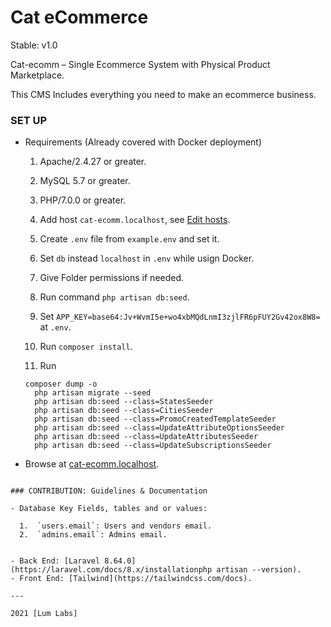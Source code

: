 # Cat eCommerce

Stable: v1.0

Cat-ecomm – Single Ecommerce System with Physical Product Marketplace.

This CMS Includes everything you need to make an ecommerce business.

### SET UP

- Requirements (Already covered with Docker deployment)

  1.  Apache/2.4.27 or greater.
  2.  MySQL 5.7 or greater.
  3.  PHP/7.0.0 or greater.

  1. Add host `cat-ecomm.localhost`,
     see [Edit hosts](https://dinahosting.com/ayuda/como-modificar-el-fichero-hosts).
  2. Create `.env` file from `example.env` and set it.
  3. Set `db` instead `localhost` in `.env` while usign Docker.
  4. Give Folder permissions if needed.
  5. Run command `php artisan db:seed`.
  6. Set `APP_KEY=base64:Jv+WvmI5e+wo4xbMQdLnmI3zjlFR6pFUY2Gv42ox8W8=` at `.env`.
  9. Run `composer install`.
  10. Run

  ```
  composer dump -o
    php artisan migrate --seed
    php artisan db:seed --class=StatesSeeder
    php artisan db:seed --class=CitiesSeeder
    php artisan db:seed --class=PromoCreatedTemplateSeeder
    php artisan db:seed --class=UpdateAttributeOptionsSeeder
    php artisan db:seed --class=UpdateAttributesSeeder
    php artisan db:seed --class=UpdateSubscriptionsSeeder
  ```

- Browse at [cat-ecomm.localhost](http://cat-ecomm.localhost).


```

### CONTRIBUTION: Guidelines & Documentation

- Database Key Fields, tables and or values:

  1.  `users.email`: Users and vendors email.
  2.  `admins.email`: Admins email.


- Back End: [Laravel 8.64.0](https://laravel.com/docs/8.x/installationphp artisan --version).
- Front End: [Tailwind](https://tailwindcss.com/docs).

---

2021 [Lum Labs]
